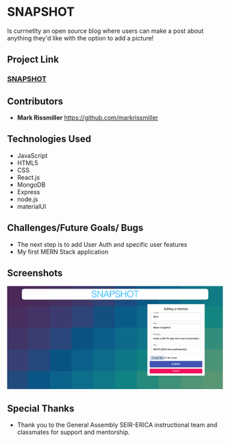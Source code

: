 # SNAPSHOT
Is currnetlty an open source blog where users can make a post about anything they'd like with the option to add a picture!  


## Project Link
### [SNAPSHOT](https://github.com/markrissmiller/snapshot-frontend)


## Contributors
* **Mark Rissmiller** https://github.com/markrissmiller


## Technologies Used
* JavaScript
* HTML5
* CSS
* React.js
* MongoDB
* Express
* node.js
* materialUI


## Challenges/Future Goals/ Bugs
* The next step is to add User Auth and specific user features
* My first MERN Stack application 


## Screenshots
  ![image description](./images/snapshot.png)


## Special Thanks
* Thank you to the General Assembly SEIR-ERICA instructional team and classmates for support and mentorship. 